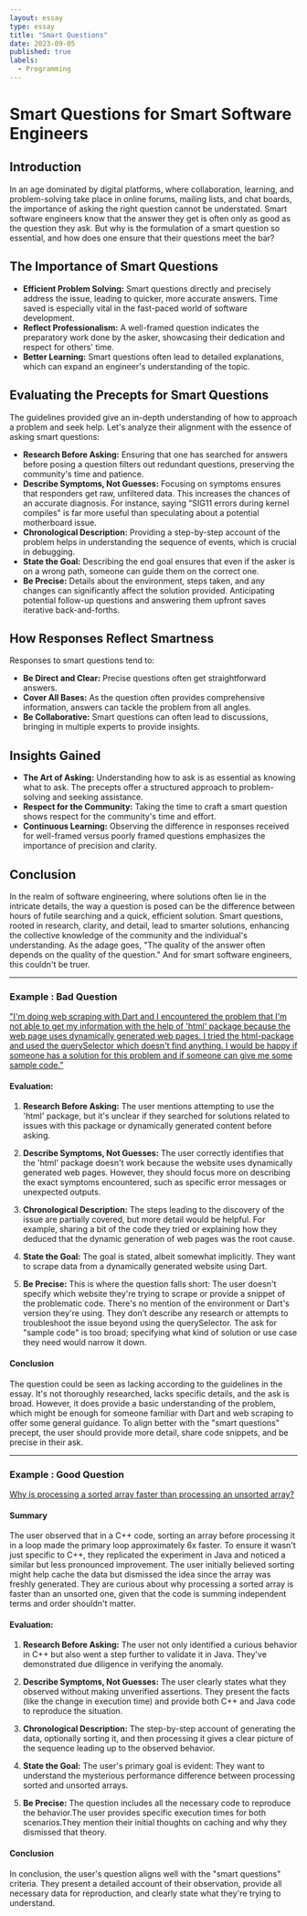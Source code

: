 ```yaml
---
layout: essay
type: essay
title: "Smart Questions"
date: 2023-09-05
published: true
labels:
  - Programming
---
```


# Smart Questions for Smart Software Engineers

## Introduction

In an age dominated by digital platforms, where collaboration, learning, and problem-solving take place in online forums, mailing lists, and chat boards, the importance of asking the right question cannot be understated. Smart software engineers know that the answer they get is often only as good as the question they ask. But why is the formulation of a smart question so essential, and how does one ensure that their questions meet the bar?

## The Importance of Smart Questions

- **Efficient Problem Solving:** Smart questions directly and precisely address the issue, leading to quicker, more accurate answers. Time saved is especially vital in the fast-paced world of software development.
- **Reflect Professionalism:** A well-framed question indicates the preparatory work done by the asker, showcasing their dedication and respect for others' time.
- **Better Learning:** Smart questions often lead to detailed explanations, which can expand an engineer's understanding of the topic.

## Evaluating the Precepts for Smart Questions

The guidelines provided give an in-depth understanding of how to approach a problem and seek help. Let's analyze their alignment with the essence of asking smart questions:

- **Research Before Asking:** Ensuring that one has searched for answers before posing a question filters out redundant questions, preserving the community's time and patience.
- **Describe Symptoms, Not Guesses:** Focusing on symptoms ensures that responders get raw, unfiltered data. This increases the chances of an accurate diagnosis. For instance, saying "SIG11 errors during kernel compiles" is far more useful than speculating about a potential motherboard issue.
- **Chronological Description:** Providing a step-by-step account of the problem helps in understanding the sequence of events, which is crucial in debugging.
- **State the Goal:** Describing the end goal ensures that even if the asker is on a wrong path, someone can guide them on the correct one.
- **Be Precise:** Details about the environment, steps taken, and any changes can significantly affect the solution provided. Anticipating potential follow-up questions and answering them upfront saves iterative back-and-forths.

## How Responses Reflect Smartness

Responses to smart questions tend to:

- **Be Direct and Clear:** Precise questions often get straightforward answers.
- **Cover All Bases:** As the question often provides comprehensive information, answers can tackle the problem from all angles.
- **Be Collaborative:** Smart questions can often lead to discussions, bringing in multiple experts to provide insights.

## Insights Gained

- **The Art of Asking:** Understanding how to ask is as essential as knowing what to ask. The precepts offer a structured approach to problem-solving and seeking assistance.
- **Respect for the Community:** Taking the time to craft a smart question shows respect for the community's time and effort.
- **Continuous Learning:** Observing the difference in responses received for well-framed versus poorly framed questions emphasizes the importance of precision and clarity.

## Conclusion

In the realm of software engineering, where solutions often lie in the intricate details, the way a question is posed can be the difference between hours of futile searching and a quick, efficient solution. Smart questions, rooted in research, clarity, and detail, lead to smarter solutions, enhancing the collective knowledge of the community and the individual's understanding. As the adage goes, "The quality of the answer often depends on the quality of the question." And for smart software engineers, this couldn't be truer.

---

### Example : Bad Question
["I'm doing web scraping with Dart and I encountered the problem that I'm not able to get my information with the help of 'html' package because the web page uses dynamically generated web pages. I tried the html-package and used the querySelector which doesn't find anything. I would be happy if someone has a solution for this problem and if someone can give me some sample code.”](https://stackoverflow.com/questions/77050191/solution-for-handling-dynamically-generated-web-pages-in-dart)

#### Evaluation:

1. **Research Before Asking:** The user mentions attempting to use the 'html' package, but it's unclear if they searched for solutions related to issues with this package or dynamically generated content before asking.

2. **Describe Symptoms, Not Guesses:** The user correctly identifies that the 'html' package doesn't work because the website uses dynamically generated web pages. However, they should focus more on describing the exact symptoms encountered, such as specific error messages or unexpected outputs.

3. **Chronological Description:** The steps leading to the discovery of the issue are partially covered, but more detail would be helpful. For example, sharing a bit of the code they tried or explaining how they deduced that the dynamic generation of web pages was the root cause.

4. **State the Goal:** The goal is stated, albeit somewhat implicitly. They want to scrape data from a dynamically generated website using Dart.

5. **Be Precise:** This is where the question falls short:
The user doesn't specify which website they're trying to scrape or provide a snippet of the problematic code.
There's no mention of the environment or Dart's version they're using.
They don’t describe any research or attempts to troubleshoot the issue beyond using the querySelector.
The ask for "sample code" is too broad; specifying what kind of solution or use case they need would narrow it down.


#### Conclusion

  The question could be seen as lacking according to the guidelines in the essay. It's not thoroughly researched, lacks specific details, and the ask is broad. However, it does provide a basic understanding of the problem, which might be enough for someone familiar with Dart and web scraping to offer some general guidance. To align better with the "smart questions" precept, the user should provide more detail, share code snippets, and be precise in their ask.


---

### Example : Good Question
[Why is processing a sorted array faster than processing an unsorted array?](https://stackoverflow.com/questions/11227809/why-is-processing-a-sorted-array-faster-than-processing-an-unsorted-array)

#### Summary 

  The user observed that in a C++ code, sorting an array before processing it in a loop made the primary loop approximately 6x faster. To ensure it wasn't just specific to C++, they replicated the experiment in Java and noticed a similar but less pronounced improvement. The user initially believed sorting might help cache the data but dismissed the idea since the array was freshly generated. They are curious about why processing a sorted array is faster than an unsorted one, given that the code is summing independent terms and order shouldn't matter.
  

#### Evaluation:

1. **Research Before Asking:** The user not only identified a curious behavior in C++ but also went a step further to validate it in Java. They've demonstrated due diligence in verifying the anomaly.

2. **Describe Symptoms, Not Guesses:** The user clearly states what they observed without making unverified assertions. They present the facts (like the change in execution time) and provide both C++ and Java code to reproduce the situation.

3. **Chronological Description:** The step-by-step account of generating the data, optionally sorting it, and then processing it gives a clear picture of the sequence leading up to the observed behavior.

4. **State the Goal:** The user's primary goal is evident: They want to understand the mysterious performance difference between processing sorted and unsorted arrays.

5. **Be Precise:** The question includes all the necessary code to reproduce the behavior.The user provides specific execution times for both scenarios.They mention their initial thoughts on caching and why they dismissed that theory.


#### Conclusion

In conclusion, the user's question aligns well with the "smart questions" criteria. They present a detailed account of their observation, provide all necessary data for reproduction, and clearly state what they're trying to understand.
